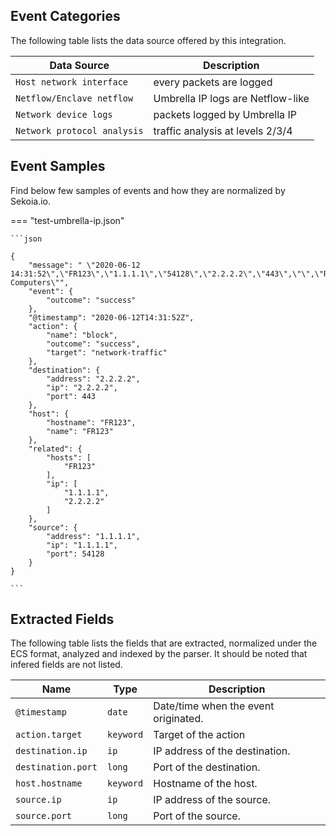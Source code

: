 
## Event Categories


The following table lists the data source offered by this integration.

| Data Source | Description                          |
| ----------- | ------------------------------------ |
| `Host network interface` | every packets are logged |
| `Netflow/Enclave netflow` | Umbrella IP logs are Netflow-like |
| `Network device logs` | packets logged by Umbrella IP |
| `Network protocol analysis` | traffic analysis at levels 2/3/4 |








## Event Samples

Find below few samples of events and how they are normalized by Sekoia.io.


=== "test-umbrella-ip.json"

    ```json
	
    {
        "message": " \"2020-06-12 14:31:52\",\"FR123\",\"1.1.1.1\",\"54128\",\"2.2.2.2\",\"443\",\"\",\"Roaming Computers\"",
        "event": {
            "outcome": "success"
        },
        "@timestamp": "2020-06-12T14:31:52Z",
        "action": {
            "name": "block",
            "outcome": "success",
            "target": "network-traffic"
        },
        "destination": {
            "address": "2.2.2.2",
            "ip": "2.2.2.2",
            "port": 443
        },
        "host": {
            "hostname": "FR123",
            "name": "FR123"
        },
        "related": {
            "hosts": [
                "FR123"
            ],
            "ip": [
                "1.1.1.1",
                "2.2.2.2"
            ]
        },
        "source": {
            "address": "1.1.1.1",
            "ip": "1.1.1.1",
            "port": 54128
        }
    }
    	
	```





## Extracted Fields

The following table lists the fields that are extracted, normalized under the ECS format, analyzed and indexed by the parser. It should be noted that infered fields are not listed.

| Name | Type | Description                |
| ---- | ---- | ---------------------------|
|`@timestamp` | `date` | Date/time when the event originated. |
|`action.target` | `keyword` | Target of the action |
|`destination.ip` | `ip` | IP address of the destination. |
|`destination.port` | `long` | Port of the destination. |
|`host.hostname` | `keyword` | Hostname of the host. |
|`source.ip` | `ip` | IP address of the source. |
|`source.port` | `long` | Port of the source. |


